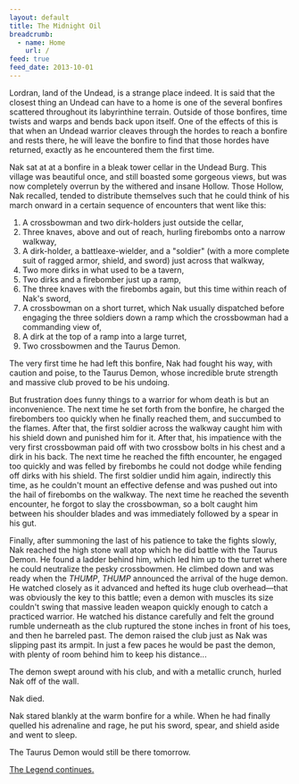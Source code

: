```yaml
---
layout: default
title: The Midnight Oil
breadcrumb:
  - name: Home
    url: /
feed: true
feed_date: 2013-10-01
---
```

Lordran, land of the Undead, is a strange place indeed.  It is said that the closest thing an Undead can have to a home is one of the several bonfires scattered throughout its labyrinthine terrain.  Outside of those bonfires, time twists and warps and bends back upon itself.  One of the effects of this is that when an Undead warrior cleaves through the hordes to reach a bonfire and rests there, he will leave the bonfire to find that those hordes have returned, exactly as he encountered them the first time.

Nak sat at at a bonfire in a bleak tower cellar in the Undead Burg.  This village was beautiful once, and still boasted some gorgeous views, but was now completely overrun by the withered and insane Hollow.  Those Hollow, Nak recalled, tended to distribute themselves such that he could think of his march onward in a certain sequence of encounters that went like this:

1) A crossbowman and two dirk-holders just outside the cellar,
2) Three knaves, above and out of reach, hurling firebombs onto a narrow walkway,
3) A dirk-holder, a battleaxe-wielder, and a "soldier" (with a more complete suit of ragged armor, shield, and sword) just across that walkway,
4) Two more dirks in what used to be a tavern,
5) Two dirks and a firebomber just up a ramp,
6) The three knaves with the firebombs again, but this time within reach of Nak's sword,
7) A crossbowman on a short turret, which Nak usually dispatched before engaging the three soldiers down a ramp which the crossbowman had a commanding view of,
8) A dirk at the top of a ramp into a large turret,
9) Two crossbowmen and the Taurus Demon.

The very first time he had left this bonfire, Nak had fought his way, with caution and poise, to the Taurus Demon, whose incredible brute strength and massive club proved to be his undoing.

But frustration does funny things to a warrior for whom death is but an inconvenience.  The next time he set forth from the bonfire, he charged the firebombers too quickly when he finally reached them, and succumbed to the flames.  After that, the first soldier across the walkway caught him with his shield down and punished him for it.  After that, his impatience with the very first crossbowman paid off with two crossbow bolts in his chest and a dirk in his back.  The next time he reached the fifth encounter, he engaged too quickly and was felled by firebombs he could not dodge while fending off dirks with his shield.  The first soldier undid him again, indirectly this time, as he couldn't mount an effective defense and was pushed out into the hail of firebombs on the walkway.  The next time he reached the seventh encounter, he forgot to slay the crossbowman, so a bolt caught him between his shoulder blades and was immediately followed by a spear in his gut.

Finally, after summoning the last of his patience to take the fights slowly, Nak reached the high stone wall atop which he did battle with the Taurus Demon.  He found a ladder behind him, which led him up to the turret where he could neutralize the pesky crossbowmen.  He climbed down and was ready when the *THUMP*, *THUMP* announced the arrival of the huge demon.  He watched closely as it advanced and hefted its huge club overhead—that was obviously the key to this battle; even a demon with muscles its size couldn't swing that massive leaden weapon quickly enough to catch a practiced warrior.  He watched his distance carefully and felt the ground rumble underneath as the club ruptured the stone inches in front of his toes, and then he barreled past.  The demon raised the club just as Nak was slipping past its armpit.  In just a few paces he would be past the demon, with plenty of room behind him to keep his distance...

The demon swept around with his club, and with a metallic crunch, hurled Nak off of the wall.

Nak died.

Nak stared blankly at the warm bonfire for a while.  When he had finally quelled his adrenaline and rage, he put his sword, spear, and shield aside and went to sleep.

The Taurus Demon would still be there tomorrow.

[The Legend continues.](nak-4.html)
